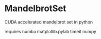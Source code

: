 # MandelbrotSet
 CUDA accelerated mandelbrot set in python

requires 
numba
matplotlib.pylab
timeit
numpy
